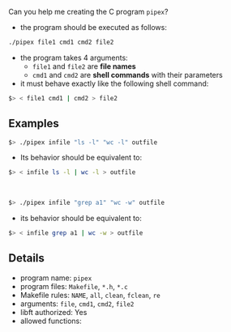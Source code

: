 Can you help me creating the C program `pipex`?
- the program should be executed as follows:
```bash
./pipex file1 cmd1 cmd2 file2
```
- the program takes 4 arguments:
  - `file1` and `file2` are **file names**
  - `cmd1` and `cmd2` are **shell commands** with their parameters
- it must behave exactly like the following shell command:
```bash
$> < file1 cmd1 | cmd2 > file2
```

## Examples

```bash
$> ./pipex infile "ls -l" "wc -l" outfile
```
- Its behavior should be equivalent to:
```bash
$> < infile ls -l | wc -l > outfile
```

<BR>

```bash
$> ./pipex infile "grep a1" "wc -w" outfile
```
- its behavior should be equivalent to:
```bash
$> < infile grep a1 | wc -w > outfile
```

## Details

- program name: `pipex`
- program files: `Makefile`, `*.h`, `*.c`
- Makefile rules: `NAME`, `all`, `clean`, `fclean`, `re`
- arguments: `file`, `cmd1`, `cmd2`, `file2`
- libft authorized: Yes
- allowed functions: 

